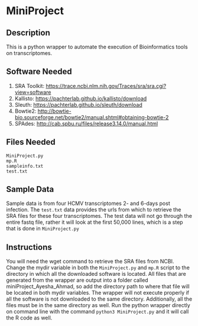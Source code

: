 # MiniProject

## Description 
This is a python wrapper to automate the execution of Bioinformatics tools on transcriptomes. 

## Software Needed 
1. SRA Toolkit: https://trace.ncbi.nlm.nih.gov/Traces/sra/sra.cgi?view=software
2. Kallisto: https://pachterlab.github.io/kallisto/download
3. Sleuth: https://pachterlab.github.io/sleuth/download
4. Bowtie2: http://bowtie-bio.sourceforge.net/bowtie2/manual.shtml#obtaining-bowtie-2
5. SPAdes: http://cab.spbu.ru/files/release3.14.0/manual.html

## Files Needed 
```
MiniProject.py
mp.R
sampleinfo.txt
test.txt
```
## Sample Data
Sample data is from four HCMV transcriptomes 2- and 6-days post infection. The ```test.txt``` data provides the urls from which to retrieve the SRA files for these four transcriptomes. The test data will not go through the entire fastq file, rather it will look at the first 50,000 lines, which is a step that is done in ```MiniProject.py```

## Instructions 
You will need the wget command to retrieve the SRA files from NCBI. Change the mydir variable in both the ```MiniProject.py``` and ```mp.R``` script to the directory in which all the downloaded software is located. All files that are generated from the wrapper are output into a folder called miniProject_Ayesha_Ahmad, so add the directory path to where that file will be located in both mydir variables. The wrapper will not execute properly if all the software is not downloaded to the same directory. Additionally, all the files must be in the same directory as well. Run the python wrapper directly on command line with the command ```python3 MiniProject.py``` and it will call the R code as well. 


